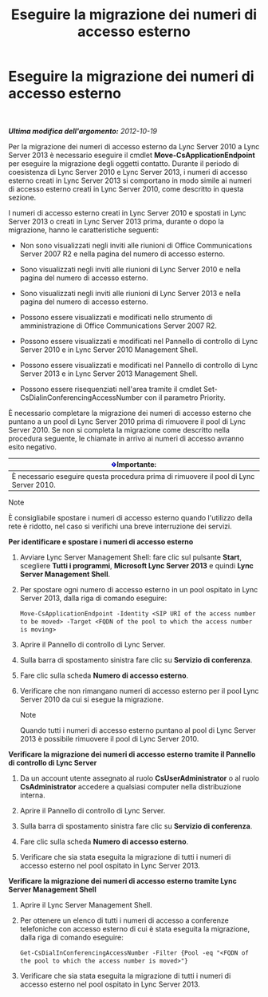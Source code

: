 ﻿---
title: Eseguire la migrazione dei numeri di accesso esterno
TOCTitle: Eseguire la migrazione dei numeri di accesso esterno
ms:assetid: e0dfaed2-64c7-45cb-aaa9-d6117a26625d
ms:mtpsurl: https://technet.microsoft.com/it-it/library/JJ721909(v=OCS.15)
ms:contentKeyID: 49887786
ms.date: 08/24/2015
mtps_version: v=OCS.15
ms.translationtype: HT
---

# Eseguire la migrazione dei numeri di accesso esterno

 

_**Ultima modifica dell'argomento:** 2012-10-19_

Per la migrazione dei numeri di accesso esterno da Lync Server 2010 a Lync Server 2013 è necessario eseguire il cmdlet **Move-CsApplicationEndpoint** per eseguire la migrazione degli oggetti contatto. Durante il periodo di coesistenza di Lync Server 2010 e Lync Server 2013, i numeri di accesso esterno creati in Lync Server 2013 si comportano in modo simile ai numeri di accesso esterno creati in Lync Server 2010, come descritto in questa sezione.

I numeri di accesso esterno creati in Lync Server 2010 e spostati in Lync Server 2013 o creati in Lync Server 2013 prima, durante o dopo la migrazione, hanno le caratteristiche seguenti:

  - Non sono visualizzati negli inviti alle riunioni di Office Communications Server 2007 R2 e nella pagina del numero di accesso esterno.

  - Sono visualizzati negli inviti alle riunioni di Lync Server 2010 e nella pagina del numero di accesso esterno.

  - Sono visualizzati negli inviti alle riunioni di Lync Server 2013 e nella pagina del numero di accesso esterno.

  - Possono essere visualizzati e modificati nello strumento di amministrazione di Office Communications Server 2007 R2.

  - Possono essere visualizzati e modificati nel Pannello di controllo di Lync Server 2010 e in Lync Server 2010 Management Shell.

  - Possono essere visualizzati e modificati nel Pannello di controllo di Lync Server 2013 e in Lync Server 2013 Management Shell.

  - Possono essere risequenziati nell'area tramite il cmdlet Set-CsDialinConferencingAccessNumber con il parametro Priority.

È necessario completare la migrazione dei numeri di accesso esterno che puntano a un pool di Lync Server 2010 prima di rimuovere il pool di Lync Server 2010. Se non si completa la migrazione come descritto nella procedura seguente, le chiamate in arrivo ai numeri di accesso avranno esito negativo.

<table>
<thead>
<tr class="header">
<th><img src="images/Gg412908.important(OCS.15).gif" title="important" alt="important" />Importante:</th>
</tr>
</thead>
<tbody>
<tr class="odd">
<td>È necessario eseguire questa procedura prima di rimuovere il pool di Lync Server 2010.</td>
</tr>
</tbody>
</table>



> [!NOTE]
> È consigliabile spostare i numeri di accesso esterno quando l'utilizzo della rete è ridotto, nel caso si verifichi una breve interruzione dei servizi.



**Per identificare e spostare i numeri di accesso esterno**

1.  Avviare Lync Server Management Shell: fare clic sul pulsante **Start**, scegliere **Tutti i programmi**, **Microsoft Lync Server 2013** e quindi **Lync Server Management Shell**.

2.  Per spostare ogni numero di accesso esterno in un pool ospitato in Lync Server 2013, dalla riga di comando eseguire:
    
        Move-CsApplicationEndpoint -Identity <SIP URI of the access number to be moved> -Target <FQDN of the pool to which the access number is moving>

3.  Aprire il Pannello di controllo di Lync Server.

4.  Sulla barra di spostamento sinistra fare clic su **Servizio di conferenza**.

5.  Fare clic sulla scheda **Numero di accesso esterno**.

6.  Verificare che non rimangano numeri di accesso esterno per il pool Lync Server 2010 da cui si esegue la migrazione.
    

    > [!NOTE]
    > Quando tutti i numeri di accesso esterno puntano al pool di Lync Server 2013 è possibile rimuovere il pool di Lync Server 2010.



**Verificare la migrazione dei numeri di accesso esterno tramite il Pannello di controllo di Lync Server**

1.  Da un account utente assegnato al ruolo **CsUserAdministrator** o al ruolo **CsAdministrator** accedere a qualsiasi computer nella distribuzione interna.

2.  Aprire il Pannello di controllo di Lync Server.

3.  Sulla barra di spostamento sinistra fare clic su **Servizio di conferenza**.

4.  Fare clic sulla scheda **Numero di accesso esterno**.

5.  Verificare che sia stata eseguita la migrazione di tutti i numeri di accesso esterno nel pool ospitato in Lync Server 2013.

**Verificare la migrazione dei numeri di accesso esterno tramite Lync Server Management Shell**

1.  Aprire il Lync Server Management Shell.

2.  Per ottenere un elenco di tutti i numeri di accesso a conferenze telefoniche con accesso esterno di cui è stata eseguita la migrazione, dalla riga di comando eseguire:
    
        Get-CsDialInConferencingAccessNumber -Filter {Pool -eq "<FQDN of the pool to which the access number is moved>"}

3.  Verificare che sia stata eseguita la migrazione di tutti i numeri di accesso esterno nel pool ospitato in Lync Server 2013.

